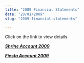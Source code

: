 ```yaml
---
title: "2009 Financial Statements"
date: "20/01/2009"
slug: "2009-financial-statements"

---
```


Click on the link to view details

_**[Shrine Account 2009](http://stonino.files.wordpress.com/2011/05/shrine_account_2009.pdf)**_

_**[Fiesta Account 2009](http://stonino.files.wordpress.com/2011/05/fiesta_account_2009.pdf)**_